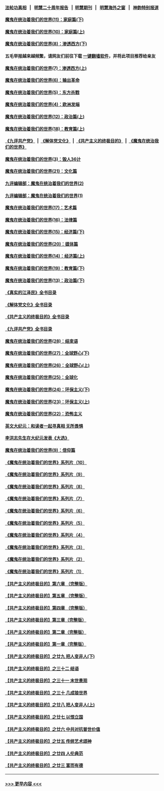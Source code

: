 #### [法轮功真相](https://github.com/gfw-breaker/truth/blob/master/README.md?t=0) &nbsp;&nbsp;|&nbsp;&nbsp; [明慧二十周年报告](https://github.com/gfw-breaker/mh-reports/blob/master/README.md?t=0) &nbsp;&nbsp;|&nbsp;&nbsp;[明慧期刊](https://github.com/gfw-breaker/mh-qikan) &nbsp;&nbsp;|&nbsp;&nbsp; [明慧海外之窗](https://github.com/gfw-breaker/mh-news/blob/master/README.md?t=0) &nbsp;&nbsp;|&nbsp;&nbsp; [神韵特别报道](https://github.com/gfw-breaker/mh-news/blob/master/shenyun.md?t=0)
#### [魔鬼在统治着我们的世界(11)：家庭篇(下)](../pages/nsc422/n10440961.md?t=12150150) 
#### [魔鬼在统治着我们的世界(10)：家庭篇(上)](../pages/nsc422/n10435448.md?t=12150150) 
#### [魔鬼在统治着我们的世界(8)：渗透西方(下)](../pages/nsc422/n10429603.md?t=12150150) 
#### 五毛举报越来越频繁，请网友们前往下载 [一键翻墙软件](https://github.com/gfw-breaker/ssr-accounts)，并将此项目推荐给亲友
#### [魔鬼在统治着我们的世界(7)：渗透西方(上)](../pages/nsc422/n10426013.md?t=12150150) 
#### [魔鬼在统治着我们的世界(6)：输出革命](../pages/nsc422/n10421536.md?t=12150150) 
#### [魔鬼在统治着我们的世界(5)：东方杀戮](../pages/nsc422/n10417707.md?t=12150150) 
#### [魔鬼在统治着我们的世界(4)：欧洲发端](../pages/nsc422/n10414890.md?t=12150150) 
#### [魔鬼在统治着我们的世界(12)：政治篇(上)](../pages/nsc422/n10444576.md?t=12150150) 
#### [魔鬼在统治着我们的世界(18)：教育篇(上)](../pages/nsc422/n10526970.md?t=12150150) 
#### [《九评共产党》](https://github.com/begood0513/9ping.md/blob/master/README.md) &nbsp;|&nbsp; [《解体党文化》](../../../../jtdwh.md/blob/master/README.md)  &nbsp;|&nbsp; [《共产主义的终极目的》](../../../../gczydzjmd.md/blob/master/README.md) &nbsp;|&nbsp; [《魔鬼在统治我们的世界》](../../../../mgztzwmdsj.md/blob/master/README.md) 
#### [魔鬼在统治着我们的世界(3)：毁人36计](../pages/nsc422/n10411583.md?t=12150150) 
#### [魔鬼在统治着我们的世界(21)：文化篇](../pages/nsc422/n10597706.md?t=12150150) 
#### [九评编辑部：魔鬼在统治着我们的世界(2)](../pages/nsc422/n10410036.md?t=12150150) 
#### [九评编辑部：魔鬼在统治着我们的世界(1)](../pages/nsc422/n10406825.md?t=12150150) 
#### [魔鬼在统治着我们的世界(17)：艺术篇](../pages/nsc422/n10499093.md?t=12150150) 
#### [魔鬼在统治着我们的世界(16)：法律篇](../pages/nsc422/n10485969.md?t=12150150) 
#### [魔鬼在统治着我们的世界(15)：经济篇(下)](../pages/nsc422/n10469975.md?t=12150150) 
#### [魔鬼在统治着我们的世界(20)：媒体篇](../pages/nsc422/n10586579.md?t=12150150) 
#### [魔鬼在统治着我们的世界(14)：经济篇(上)](../pages/nsc422/n10457370.md?t=12150150) 
#### [魔鬼在统治着我们的世界(19)：教育篇(下)](../pages/nsc422/n10564808.md?t=12150150) 
#### [魔鬼在统治着我们的世界(13)：政治篇(下)](../pages/nsc422/n10448270.md?t=12150150) 
#### [《真实的江泽民》全书目录](../pages/nsc422/n13721399.md?t=12150150) 
#### [《解体党文化》全书目录](../pages/nsc422/n13721157.md?t=12150150) 
#### [《共产主义的终极目的》全书目录](../pages/nsc422/n13721048.md?t=12150150) 
#### [《九评共产党》全书目录](../pages/nsc422/n13708085.md?t=12150150) 
#### [魔鬼在统治着我们的世界(28)：结束语](../pages/nsc422/n10936246.md?t=12150150) 
#### [魔鬼在统治着我们的世界(27)：全球野心(下)](../pages/nsc422/n10928319.md?t=12150150) 
#### [魔鬼在统治着我们的世界(26)：全球野心(上)](../pages/nsc422/n10900318.md?t=12150150) 
#### [魔鬼在统治着我们的世界(25)：全球化](../pages/nsc422/n10788205.md?t=12150150) 
#### [魔鬼在统治着我们的世界(24)：环保主义(下)](../pages/nsc422/n10695307.md?t=12150150) 
#### [魔鬼在统治着我们的世界(23)：环保主义(上)](../pages/nsc422/n10688613.md?t=12150150) 
#### [魔鬼在统治着我们的世界(22)：恐怖主义](../pages/nsc422/n10614727.md?t=12150150) 
#### [英文大纪元：和读者一起寻真相 无所畏惧](../pages/nsc422/n12542027.md?t=12150150) 
#### [李洪志先生在大纪元发表《大选》](../pages/nsc422/n12534746.md?t=12150150) 
#### [魔鬼在统治着我们的世界(9)：信仰篇](../pages/nsc422/n10432159.md?t=12150150) 
#### [《魔鬼在统治着我们的世界》系列片（10）](../pages/nsc422/n12292670.md?t=12150150) 
#### [《魔鬼在统治着我们的世界》系列片（9）](../pages/nsc422/n12290859.md?t=12150150) 
#### [《魔鬼在统治着我们的世界》系列片（8）](../pages/nsc422/n12287445.md?t=12150150) 
#### [《魔鬼在统治着我们的世界》系列片（7）](../pages/nsc422/n12283425.md?t=12150150) 
#### [《魔鬼在统治着我们的世界》系列片（6）](../pages/nsc422/n12282314.md?t=12150150) 
#### [《魔鬼在统治着我们的世界》系列片（5）](../pages/nsc422/n12281419.md?t=12150150) 
#### [《魔鬼在统治着我们的世界》系列片（4）](../pages/nsc422/n12274024.md?t=12150150) 
#### [《魔鬼在统治着我们的世界》系列片（3）](../pages/nsc422/n12271322.md?t=12150150) 
#### [《魔鬼在统治着我们的世界》系列片（2）](../pages/nsc422/n12269049.md?t=12150150) 
#### [《魔鬼在统治着我们的世界》系列片（1）](../pages/nsc422/n12267575.md?t=12150150) 
#### [【共产主义的终极目的】第六章 （完整版）](../pages/nsc422/n11428913.md?t=12150150) 
#### [【共产主义的终极目的】第五章 （完整版）](../pages/nsc422/n11428912.md?t=12150150) 
#### [【共产主义的终极目的】第四章 （完整版）](../pages/nsc422/n11428907.md?t=12150150) 
#### [【共产主义的终极目的】第三章（完整版）](../pages/nsc422/n11428848.md?t=12150150) 
#### [【共产主义的终极目的】第二章（完整版）](../pages/nsc422/n11428831.md?t=12150150) 
#### [【共产主义的终极目的】第一章（完整版）](../pages/nsc422/n11417651.md?t=12150150) 
#### [【共产主义的终极目的】之廿九 把人变非人(下)](../pages/nsc422/n11344140.md?t=12150150) 
#### [【共产主义的终极目的】之三十二 结语](../pages/nsc422/n11360535.md?t=12150150) 
#### [【共产主义的终极目的】之三十一 末世景观](../pages/nsc422/n11351129.md?t=12150150) 
#### [【共产主义的终极目的】之三十 几成狼世界](../pages/nsc422/n11348280.md?t=12150150) 
#### [【共产主义的终极目的】之廿八 把人变非人(上)](../pages/nsc422/n11340492.md?t=12150150) 
#### [【共产主义的终极目的】之廿七 以恨立国](../pages/nsc422/n11336944.md?t=12150150) 
#### [【共产主义的终极目的】之廿六 中共对抗普世价值](../pages/nsc422/n11324785.md?t=12150150) 
#### [【共产主义的终极目的】之廿五 传统艺术颂神](../pages/nsc422/n11296396.md?t=12150150) 
#### [【共产主义的终极目的】之廿四 人伦典范](../pages/nsc422/n11296397.md?t=12150150) 
#### [【共产主义的终极目的】之廿三 富而有德](../pages/nsc422/n11283598.md?t=12150150) 

----
#### [ >>> 更早内容 <<< ](../indexes/nsc422-earlier.md)
